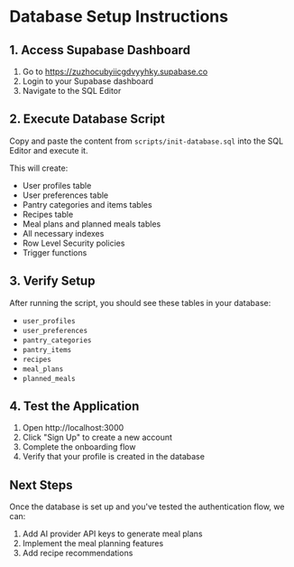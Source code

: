 # Database Setup Instructions

## 1. Access Supabase Dashboard
1. Go to https://zuzhocubyiicgdvyyhky.supabase.co
2. Login to your Supabase dashboard
3. Navigate to the SQL Editor

## 2. Execute Database Script
Copy and paste the content from `scripts/init-database.sql` into the SQL Editor and execute it.

This will create:
- User profiles table
- User preferences table  
- Pantry categories and items tables
- Recipes table
- Meal plans and planned meals tables
- All necessary indexes
- Row Level Security policies
- Trigger functions

## 3. Verify Setup
After running the script, you should see these tables in your database:
- `user_profiles`
- `user_preferences` 
- `pantry_categories`
- `pantry_items`
- `recipes`
- `meal_plans`
- `planned_meals`

## 4. Test the Application
1. Open http://localhost:3000
2. Click "Sign Up" to create a new account
3. Complete the onboarding flow
4. Verify that your profile is created in the database

## Next Steps
Once the database is set up and you've tested the authentication flow, we can:
1. Add AI provider API keys to generate meal plans
2. Implement the meal planning features
3. Add recipe recommendations